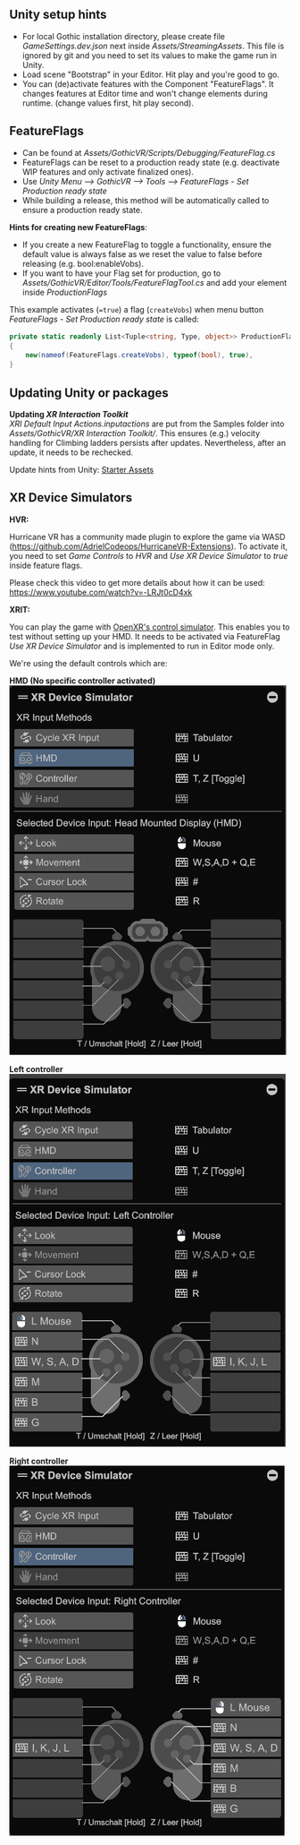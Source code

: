 ## Unity setup hints
* For local Gothic installation directory, please create file _GameSettings.dev.json_ next inside _Assets/StreamingAssets_. This file is ignored by git and you need to set its values to make the game run in Unity.
* Load scene "Bootstrap" in your Editor. Hit play and you're good to go.
* You can (de)activate features with the Component "FeatureFlags". It changes features at Editor time and won't change elements during runtime. (change values first, hit play second).

## FeatureFlags
* Can be found at _Assets/GothicVR/Scripts/Debugging/FeatureFlag.cs_
* FeatureFlags can be reset to a production ready state (e.g. deactivate WIP features and only activate finalized ones).  
* Use _Unity Menu --> GothicVR --> Tools --> FeatureFlags - Set Production ready state_
* While building a release, this method will be automatically called to ensure a production ready state.

**Hints for creating new FeatureFlags**:
* If you create a new FeatureFlag to toggle a functionality, ensure the default value is always false as we reset the value to false before releasing (e.g. bool:enableVobs).
* If you want to have your Flag set for production, go to _Assets/GothicVR/Editor/Tools/FeatureFlagTool.cs_ and add your element inside _ProductionFlags_

This example activates (```=true```) a flag (```createVobs```) when menu button _FeatureFlags - Set Production ready state_ is called:
```c#
private static readonly List<Tuple<string, Type, object>> ProductionFlags = new()
{
    new(nameof(FeatureFlags.createVobs), typeof(bool), true),
}
```

## Updating Unity or packages

**Updating _XR Interaction Toolkit_**  
_XRI Default Input Actions.inputactions_ are put from the Samples folder into _Assets/GothicVR/XR Interaction Toolkit/_.
This ensures (e.g.) velocity handling for Climbing ladders persists after updates. Nevertheless, after an update, it needs to be rechecked.

Update hints from Unity: [Starter Assets](https://docs.unity3d.com/Packages/com.unity.xr.interaction.toolkit@2.5/manual/samples-starter-assets.html)


## XR Device Simulators

**HVR:**

Hurricane VR has a community made plugin to explore the game via WASD (https://github.com/AdrielCodeops/HurricaneVR-Extensions).
To activate it, you need to set _Game Controls_ to _HVR_ and _Use XR Device Simulator_ to _true_ inside feature flags.

Please check this video to get more details about how it can be used:
https://www.youtube.com/watch?v=-LRJt0cD4xk


**XRIT:**

You can play the game with [OpenXR's control simulator](https://docs.unity3d.com/Packages/com.unity.xr.interaction.toolkit@2.4/manual/xr-device-simulator-overview.html).
This enables you to test without setting up your HMD.
It needs to be activated via FeatureFlag _Use XR Device Simulator_ and is implemented to run in Editor mode only.

We're using the default controls which are:

**HMD (No specific controller activated)**  
![HMD](./images/XRDeviceSimulator-controls-HMD.png)

**Left controller**  
![Left Controller](./images/XRDeviceSimulator-controls-Left.png)

**Right controller**  
![Right Controller](./images/XRDeviceSimulator-controls-Right.png)
